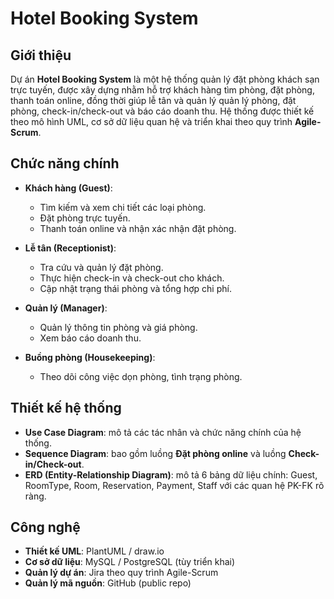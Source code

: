 # Hotel Booking System

## Giới thiệu
Dự án **Hotel Booking System** là một hệ thống quản lý đặt phòng khách sạn trực tuyến, được xây dựng nhằm hỗ trợ khách hàng tìm phòng, đặt phòng, thanh toán online, đồng thời giúp lễ tân và quản lý quản lý phòng, đặt phòng, check-in/check-out và báo cáo doanh thu. Hệ thống được thiết kế theo mô hình UML, cơ sở dữ liệu quan hệ và triển khai theo quy trình **Agile-Scrum**.

## Chức năng chính
- **Khách hàng (Guest)**:
  - Tìm kiếm và xem chi tiết các loại phòng.
  - Đặt phòng trực tuyến.
  - Thanh toán online và nhận xác nhận đặt phòng.
  
- **Lễ tân (Receptionist)**:
  - Tra cứu và quản lý đặt phòng.
  - Thực hiện check-in và check-out cho khách.
  - Cập nhật trạng thái phòng và tổng hợp chi phí.
  
- **Quản lý (Manager)**:
  - Quản lý thông tin phòng và giá phòng.
  - Xem báo cáo doanh thu.
  
- **Buồng phòng (Housekeeping)**:
  - Theo dõi công việc dọn phòng, tình trạng phòng.

## Thiết kế hệ thống
- **Use Case Diagram**: mô tả các tác nhân và chức năng chính của hệ thống.  
- **Sequence Diagram**: bao gồm luồng **Đặt phòng online** và luồng **Check-in/Check-out**.  
- **ERD (Entity-Relationship Diagram)**: mô tả 6 bảng dữ liệu chính: Guest, RoomType, Room, Reservation, Payment, Staff với các quan hệ PK-FK rõ ràng.

## Công nghệ
- **Thiết kế UML**: PlantUML / draw.io  
- **Cơ sở dữ liệu**: MySQL / PostgreSQL (tùy triển khai)  
- **Quản lý dự án**: Jira theo quy trình Agile-Scrum  
- **Quản lý mã nguồn**: GitHub (public repo)
